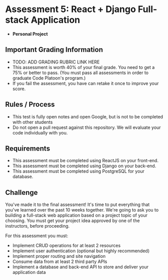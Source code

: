# Assessment 5: React + Django Full-stack Application
- **Personal Project**

## Important Grading Information
- TODO: ADD GRADING RUBRIC LINK HERE
- This assessment is worth 40% of your final grade. You need to get a 75% or better to pass. (You must pass all assessments in order to graduate Code Platoon's program.)
- If you fail the assessment, you have can retake it once to improve your score.

## Rules / Process
- This test is fully open notes and open Google, but is not to be completed with other students
- Do not open a pull request against this repository. We will evaluate your code individually with you.

## Requirements
- This assessment must be completed using ReactJS on your front-end.
- This assessment must be completed using Django on your back-end.
- This assessment must be completed using PostgreSQL for your database.

## Challenge
You've made it to the final assessment! It's time to put everything that you've learned over the past 10 weeks together. We're going to ask you to building a full-stack web application based on a project topic of your choosing. You must get your project idea approved by one of the instructors, before proceeding. 

For this assessment you must:
- Implement CRUD operations for at least 2 resources
- Implement user authentication (optional but highly recommended)
- Implement proper routing and site navigation
- Consume data from at least 2 third party APIs
- Implement a database and back-end API to store and deliver your application data
